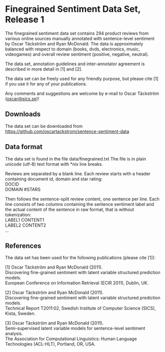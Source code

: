 Finegrained Sentiment Data Set, Release 1
========================================
The finegrained sentiment data set contains 294 product reviews from various
online sources manually annotated with sentence-level sentiment by
Oscar Täckström and Ryan McDonald. The data is approximately balanced with
respect to domain (books, dvds, electronics, music, videogames) and overall
review sentiment (positive, negative, neutral).

The data set, annotation guidelines and inter-annotator agreement is described
in more detail in [1] and [2].

The data set can be freely used for any friendly purpose, but please cite [1]
if you use it for any of your publications.

Any comments and suggestions are welcome by e-mail to
Oscar Täckström (oscar@sics.se)!

Downloads
---------
The data set can be downloaded from
https://github.com/oscartackstrom/sentence-sentiment-data

Data format
-----------
The data set is found in the file data/finegrained.txt
The file is in plain unicode (utf-8) text format with *nix line breaks.

Reviews are separated by a blank line.
Each review starts with a header containing document id, domain and star rating:  
DOCID  
DOMAIN	#STARS

Then follows the sentence-split review content, one sentence per line.
Each line consists of two columns containing the sentence sentiment label and
the actual content of the sentence in raw format, that is without tokenization:  
LABEL1	CONTENT1  
LABEL2	CONTENT2  
...

References
----------
The data set has been used for the following publications (please cite [1]):

[1] Oscar Täckström and Ryan McDonald (2011).  
Discovering fine-grained sentiment with latent variable structured prediction models.  
European Conference on Information Retrieval (ECIR 2011), Dublin, UK.

[2] Oscar Täckström and Ryan McDonald (2011).  
Discovering fine-grained sentiment with latent variable structured prediction models.  
Technical Report T2011:02, Swedish Institute of Computer Science (SICS), Kista, Sweden.

[3] Oscar Täckström and Ryan McDonald (2011).  
Semi-supervised latent variable models for sentence-level sentiment analysis.  
The Association for Computational Linguistics: Human Language Technologies (ACL-HLT), Portland, OR, USA.
